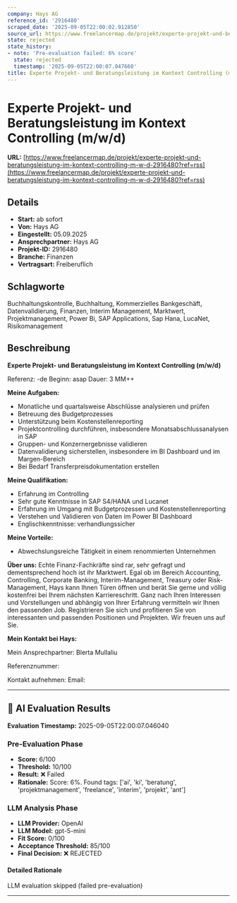 ```yaml
---
company: Hays AG
reference_id: '2916480'
scraped_date: '2025-09-05T22:00:02.912850'
source_url: https://www.freelancermap.de/projekt/experte-projekt-und-beratungsleistung-im-kontext-controlling-m-w-d-2916480?ref=rss
state: rejected
state_history:
- note: 'Pre-evaluation failed: 6% score'
  state: rejected
  timestamp: '2025-09-05T22:00:07.047660'
title: Experte Projekt- und Beratungsleistung im Kontext Controlling (m/w/d)
---
```



# Experte Projekt- und Beratungsleistung im Kontext Controlling (m/w/d)
**URL:** [https://www.freelancermap.de/projekt/experte-projekt-und-beratungsleistung-im-kontext-controlling-m-w-d-2916480?ref=rss](https://www.freelancermap.de/projekt/experte-projekt-und-beratungsleistung-im-kontext-controlling-m-w-d-2916480?ref=rss)
## Details
- **Start:** ab sofort
- **Von:** Hays AG
- **Eingestellt:** 05.09.2025
- **Ansprechpartner:** Hays AG
- **Projekt-ID:** 2916480
- **Branche:** Finanzen
- **Vertragsart:** Freiberuflich

## Schlagworte
Buchhaltungskontrolle, Buchhaltung, Kommerzielles Bankgeschäft, Datenvalidierung, Finanzen, Interim Management, Marktwert, Projektmanagement, Power Bi, SAP Applications, Sap Hana, LucaNet, Risikomanagement

## Beschreibung
**Experte Projekt- und Beratungsleistung im Kontext Controlling (m/w/d)**

Referenz: -de
Beginn: asap
Dauer: 3 MM++

**Meine Aufgaben:**

- Monatliche und quartalsweise Abschlüsse analysieren und prüfen
- Betreuung des Budgetprozesses
- Unterstützung beim Kostenstellenreporting
- Projektcontrolling durchführen, insbesondere Monatsabschlussanalysen in SAP
- Gruppen- und Konzernergebnisse validieren
- Datenvalidierung sicherstellen, insbesondere im BI Dashboard und im Margen-Bereich
- Bei Bedarf Transferpreisdokumentation erstellen

**Meine Qualifikation:**

- Erfahrung im Controlling
- Sehr gute Kenntnisse in SAP S4/HANA und Lucanet
- Erfahrung im Umgang mit Budgetprozessen und Kostenstellenreporting
- Verstehen und Validieren von Daten im Power BI Dashboard
- Englischkenntnisse: verhandlungssicher

**Meine Vorteile:**

- Abwechslungsreiche Tätigkeit in einem renommierten Unternehmen

**Über uns:**
Echte Finanz-Fachkräfte sind rar, sehr gefragt und dementsprechend hoch ist ihr Marktwert. Egal ob im Bereich Accounting, Controlling, Corporate Banking, Interim-Management, Treasury oder Risk-Management, Hays kann Ihnen Türen öffnen und berät Sie gerne und völlig kostenfrei bei Ihrem nächsten Karriereschritt. Ganz nach Ihren Interessen und Vorstellungen und abhängig von Ihrer Erfahrung vermitteln wir Ihnen den passenden Job. Registrieren Sie sich und profitieren Sie von interessanten und passenden Positionen und Projekten. Wir freuen uns auf Sie.

**Mein Kontakt bei Hays:**

Mein Ansprechpartner:
Blerta Mullaliu

Referenznummer:

Kontakt aufnehmen:
Email:

---

## 🤖 AI Evaluation Results

**Evaluation Timestamp:** 2025-09-05T22:00:07.046040

### Pre-Evaluation Phase
- **Score:** 6/100
- **Threshold:** 10/100
- **Result:** ❌ Failed
- **Rationale:** Score: 6%. Found tags: ['ai', 'ki', 'beratung', 'projektmanagement', 'freelance', 'interim', 'projekt', 'ant']

### LLM Analysis Phase
- **LLM Provider:** OpenAI
- **LLM Model:** gpt-5-mini
- **Fit Score:** 0/100
- **Acceptance Threshold:** 85/100
- **Final Decision:** ❌ REJECTED

#### Detailed Rationale
LLM evaluation skipped (failed pre-evaluation)

---
